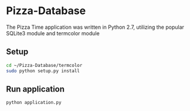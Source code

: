 # Pizza-Database
The Pizza Time application was written in Python 2.7, utilizing the popular SQLite3 module and termcolor module
## Setup 
```bash
cd ~/Pizza-Database/termcolor
sudo python setup.py install
```
## Run application
```bash
python application.py
```
